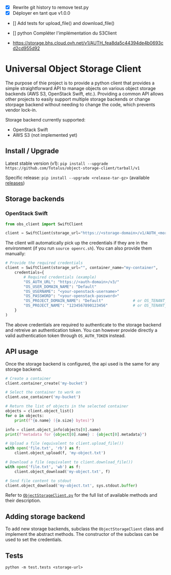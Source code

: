 
- [x] Rewrite git history to remove test.py
- [x] Déployer en tant que v1.0.0
- [] Add tests for upload_file() and download_file()
- [] python Compléter l'implémentation du S3Client


- https://storage.bhs.cloud.ovh.net/v1/AUTH_fea8da5c44394de4b0693cd2cd955d92

# Universal Object Storage Client

The purpose of thie project is to provide a python client that provides a simple straightforward API to manage objects on various object storage backends (AWS S3, OpenStack Swift, etc.). Providing a common API allows other projects to easily support multiple storage backends or change storpage backend without needing to change the code, which prevents vendor lock-in.

Storage backend currently supported:
- OpenStack Swift
- AWS S3 (not implemented yet)

## Install / Upgrade

Latest stable version (v1): `pip install --upgrade https://github.com/Totalus/object-storage-client/tarball/v1`

Specific release: `pip install --upgrade <release-tar-gz>` (available [releases](https://github.com/Totalus/object-storage-client/archive/refs/tags/1.0.0.tar.gz))

## Storage backends

### OpenStack Swift

```py
from obs_client import SwiftClient

client = SwiftClient(storage_url="https://<storage-domain>/v1/AUTH_<more_stuff_here>", container_name="my-container")
```

The client will automatically pick up the credentials if they are in the environment (if you run `source openrc.sh`). You can also provide them manually:

```py
# Provide the required credentials
client = SwiftClient(storage_url="", container_name="my-container",
    credentials={
        # Required credentials (example)
        "OS_AUTH_URL": "https://<auth-domain>/v3/"
        "OS_USER_DOMAIN_NAME": "Default"
        "OS_USERNAME": "<your-openstack-username>"
        "OS_PASSWORD": "<your-openstack-password>"
        "OS_PROJECT_DOMAIN_NAME": "Default"             # or OS_TENANT_NAME
        "OS_PROJECT_NAME": "1234567890123456"           # or OS_TENANT_ID
    }
)
```

The above credentials are required to authenticate to the storage backend and retreive an authentication token. You can however provide directly a valid authentication token through `OS_AUTH_TOKEN` instead.

## API usage

Once the storage backend is configured, the api used is the same for any storage backend.

```py
# Create a container
client.container_create('my-bucket')

# Select the container to work on
client.use_container('my-bucket')

# Return the list of objects in the selected container
objects = client.object_list()
for o in objects:
    print(f"{o.name} ({o.size} bytes)")

info = client.object_info(objects[0].name)
print(f"metadata for {object[0].name} : {object[0].metadata}")

# Upload a file (equivalent to client.upload_file())
with open('file.txt', 'rb') as f:
    client.object_upload(f, 'my-object.txt')

# Download a file (equivalent to client.download_file())
with open('file.txt', 'wb') as f:
    client.object_download('my-object.txt', f)

# Send file content to stdout
client.object_download('my-object.txt', sys.stdout.buffer)
```

Refer to [`ObjectStorageClient.py`](./src/ObjectStorageClient.py) for the full list of available methods and their description.


## Adding storage backend

To add new storage backends, subclass the `ObjectStorageClient` class and implement the abstract methods. The constructor of the subclass can be used to set the credentials.

## Tests

`python -m test.tests <storage-url>`
